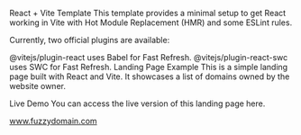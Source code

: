 React + Vite Template
This template provides a minimal setup to get React working in Vite with Hot Module Replacement (HMR) and some ESLint rules.

Currently, two official plugins are available:

@vitejs/plugin-react uses Babel for Fast Refresh.
@vitejs/plugin-react-swc uses SWC for Fast Refresh.
Landing Page Example
This is a simple landing page built with React and Vite. It showcases a list of domains owned by the website owner.

Live Demo
You can access the live version of this landing page here.

www.fuzzydomain.com